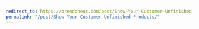 ```yaml
---
redirect_to: https://brendoneus.com/post/Show-Your-Customer-Unfinished-Products/
permalink: "/post/Show-Your-Customer-Unfinished-Products/"
---
```

